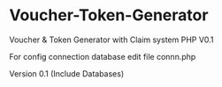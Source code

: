# Voucher-Token-Generator
Voucher &amp; Token Generator with Claim system PHP V0.1

For config connection database edit file connn.php

Version 0.1 (Include Databases)
